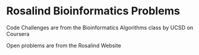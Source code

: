Rosalind
Bioinformatics Problems
========
Code Challenges are from the Bioinformatics Algorithms class by UCSD on Coursera

Open problems are from the Rosalind Website
